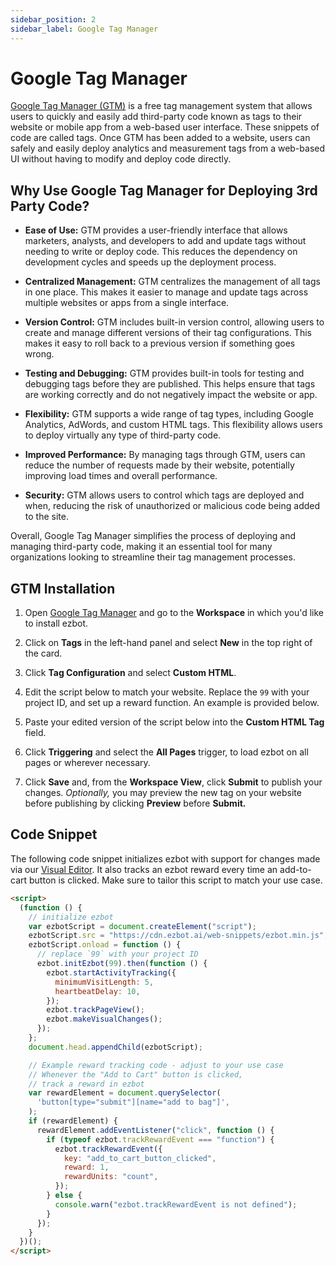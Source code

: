 ```yaml
---
sidebar_position: 2
sidebar_label: Google Tag Manager
---
```


# Google Tag Manager

[Google Tag Manager (GTM)](https://tagmanager.google.com) is a free tag management system that allows users to quickly and easily add third-party code known as tags to their website or mobile app from a web-based user interface. These snippets of code are called tags. Once GTM has been added to a website, users can safely and easily deploy analytics and measurement tags from a web-based UI without having to modify and deploy code directly.

## Why Use Google Tag Manager for Deploying 3rd Party Code?

- **Ease of Use:** GTM provides a user-friendly interface that allows marketers, analysts, and developers to add and update tags without needing to write or deploy code. This reduces the dependency on development cycles and speeds up the deployment process.
- **Centralized Management:** GTM centralizes the management of all tags in one place. This makes it easier to manage and update tags across multiple websites or apps from a single interface.

- **Version Control:** GTM includes built-in version control, allowing users to create and manage different versions of their tag configurations. This makes it easy to roll back to a previous version if something goes wrong.

- **Testing and Debugging:** GTM provides built-in tools for testing and debugging tags before they are published. This helps ensure that tags are working correctly and do not negatively impact the website or app.

- **Flexibility:** GTM supports a wide range of tag types, including Google Analytics, AdWords, and custom HTML tags. This flexibility allows users to deploy virtually any type of third-party code.

- **Improved Performance:** By managing tags through GTM, users can reduce the number of requests made by their website, potentially improving load times and overall performance.

- **Security:** GTM allows users to control which tags are deployed and when, reducing the risk of unauthorized or malicious code being added to the site.

Overall, Google Tag Manager simplifies the process of deploying and managing third-party code, making it an essential tool for many organizations looking to streamline their tag management processes.

## GTM Installation

1. Open [Google Tag Manager](https://tagmanager.google.com) and go to the **Workspace** in which you'd like to install ezbot.

2. Click on **Tags** in the left-hand panel and select **New** in the top right of the card.

3. Click **Tag Configuration** and select **Custom HTML**.

4. Edit the script below to match your website. Replace the `99` with your project ID, and set up a reward function. An example is provided below.

5. Paste your edited version of the script below into the **Custom HTML Tag** field.

6. Click **Triggering** and select the **All Pages** trigger, to load ezbot on all pages or wherever necessary.

7. Click **Save** and, from the **Workspace View**, click **Submit** to publish your changes. _Optionally,_ you may preview the new tag on your website before publishing by clicking **Preview** before **Submit.**

## Code Snippet

The following code snippet initializes ezbot with support for changes made via our [Visual Editor](../visual/00-capabilities.md). It also tracks an ezbot reward every time an add-to-cart button is clicked. Make sure to tailor this script to match your use case.

```html
<script>
  (function () {
    // initialize ezbot
    var ezbotScript = document.createElement("script");
    ezbotScript.src = "https://cdn.ezbot.ai/web-snippets/ezbot.min.js";
    ezbotScript.onload = function () {
      // replace `99` with your project ID
      ezbot.initEzbot(99).then(function () {
        ezbot.startActivityTracking({
          minimumVisitLength: 5,
          heartbeatDelay: 10,
        });
        ezbot.trackPageView();
        ezbot.makeVisualChanges();
      });
    };
    document.head.appendChild(ezbotScript);

    // Example reward tracking code - adjust to your use case
    // Whenever the "Add to Cart" button is clicked,
    // track a reward in ezbot
    var rewardElement = document.querySelector(
      'button[type="submit"][name="add to bag"]',
    );
    if (rewardElement) {
      rewardElement.addEventListener("click", function () {
        if (typeof ezbot.trackRewardEvent === "function") {
          ezbot.trackRewardEvent({
            key: "add_to_cart_button_clicked",
            reward: 1,
            rewardUnits: "count",
          });
        } else {
          console.warn("ezbot.trackRewardEvent is not defined");
        }
      });
    }
  })();
</script>
```
